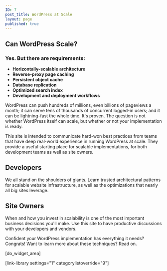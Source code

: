 ```yaml
---
ID: 7
post_title: WordPress at Scale
layout: page
published: true
---
```

<div id="wpas"></div>

## Can WordPress Scale?

### Yes. But there are requirements:

* **Horizontally-scalable architecture**
* **Reverse-proxy page caching**
* **Persistent object cache**
* **Database replication**
* **Optimized search index**
* **Development and deployment workflows**

WordPress can push hundreds of millions, even billions of pageviews a month; it can serve tens of thousands of concurrent logged-in users; and it can be lightning-fast the whole time. It's proven. The question is not whether WordPress itself can scale, but whether or not your implementation is ready.

This site is intended to communicate hard-won best practices from teams that have deep real-world experience in running WordPress at scale. They provide a useful starting place for scalable implementations, for both development teams as well as site owners.

<div class="bulletbox bb-left">
<h2>Developers</h2>
We all stand on the shoulders of giants. Learn trusted architectural patterns for scalable website infrastructure, as well as the optimizations that nearly all big sites leverage. 
</div>
<div class="bulletbox bb-right">
<h2>Site Owners</h2>
When and how you invest in scalability is one of the most important business decisions you'll make. Use this site to have productive discussions with your developers and vendors.
</div>

Confident your WordPress implementation has everything it needs? Congrats! Want to learn more about these techniques? Read on.

[do_widget_area]

[link-library settings="1" categorylistoverride="9"]
